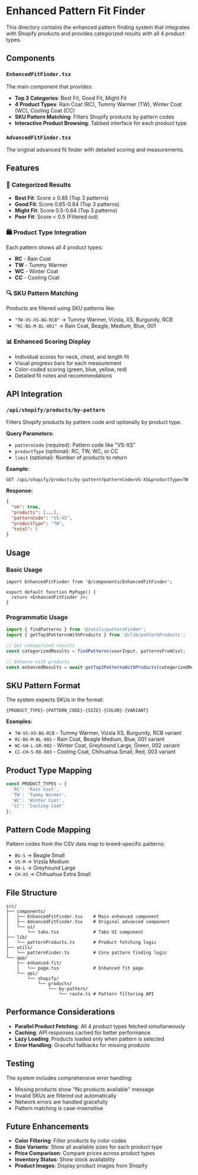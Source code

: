 # Enhanced Pattern Fit Finder

This directory contains the enhanced pattern finding system that integrates with Shopify products and provides categorized results with all 4 product types.

## Components

### `EnhancedFitFinder.tsx`
The main component that provides:
- **Top 3 Categories**: Best Fit, Good Fit, Might Fit
- **4 Product Types**: Rain Coat (RC), Tummy Warmer (TW), Winter Coat (WC), Cooling Coat (CC)
- **SKU Pattern Matching**: Filters Shopify products by pattern codes
- **Interactive Product Browsing**: Tabbed interface for each product type

### `AdvancedFitFinder.tsx`
The original advanced fit finder with detailed scoring and measurements.

## Features

### 🎯 **Categorized Results**
- **Best Fit**: Score ≥ 0.85 (Top 3 patterns)
- **Good Fit**: Score 0.65-0.84 (Top 3 patterns)  
- **Might Fit**: Score 0.5-0.64 (Top 3 patterns)
- **Poor Fit**: Score < 0.5 (Filtered out)

### 🛍️ **Product Type Integration**
Each pattern shows all 4 product types:
- **RC** - Rain Coat
- **TW** - Tummy Warmer
- **WC** - Winter Coat  
- **CC** - Cooling Coat

### 🔍 **SKU Pattern Matching**
Products are filtered using SKU patterns like:
- `"TW-VS-XS-BG-RCB"` → Tummy Warmer, Vizsla, XS, Burgundy, RCB
- `"RC-BG-M-BL-001"` → Rain Coat, Beagle, Medium, Blue, 001

### 📊 **Enhanced Scoring Display**
- Individual scores for neck, chest, and length fit
- Visual progress bars for each measurement
- Color-coded scoring (green, blue, yellow, red)
- Detailed fit notes and recommendations

## API Integration

### `/api/shopify/products/by-pattern`
Filters Shopify products by pattern code and optionally by product type.

**Query Parameters:**
- `patternCode` (required): Pattern code like "VS-XS"
- `productType` (optional): RC, TW, WC, or CC
- `limit` (optional): Number of products to return

**Example:**
```
GET /api/shopify/products/by-pattern?patternCode=VS-XS&productType=TW
```

**Response:**
```json
{
  "ok": true,
  "products": [...],
  "patternCode": "VS-XS",
  "productType": "TW",
  "total": 5
}
```

## Usage

### Basic Usage
```tsx
import EnhancedFitFinder from '@/components/EnhancedFitFinder';

export default function MyPage() {
  return <EnhancedFitFinder />;
}
```

### Programmatic Usage
```typescript
import { findPatterns } from '@/utils/patternFinder';
import { getTop3PatternsWithProducts } from '@/lib/patternProducts';

// Get categorized results
const categorizedResults = findPatterns(userInput, patternsFromCsv);

// Enhance with products
const enhancedResults = await getTop3PatternsWithProducts(categorizedResults);
```

## SKU Pattern Format

The system expects SKUs in the format:
```
{PRODUCT_TYPE}-{PATTERN_CODE}-{SIZE}-{COLOR}-{VARIANT}
```

**Examples:**
- `TW-VS-XS-BG-RCB` - Tummy Warmer, Vizsla XS, Burgundy, RCB variant
- `RC-BG-M-BL-001` - Rain Coat, Beagle Medium, Blue, 001 variant
- `WC-GH-L-GR-002` - Winter Coat, Greyhound Large, Green, 002 variant
- `CC-CH-S-RD-003` - Cooling Coat, Chihuahua Small, Red, 003 variant

## Product Type Mapping

```typescript
const PRODUCT_TYPES = {
  'RC': 'Rain Coat',
  'TW': 'Tummy Warmer', 
  'WC': 'Winter Coat',
  'CC': 'Cooling Coat'
};
```

## Pattern Code Mapping

Pattern codes from the CSV data map to breed-specific patterns:
- `BG-S` → Beagle Small
- `VS-M` → Vizsla Medium  
- `GH-L` → Greyhound Large
- `CH-XS` → Chihuahua Extra Small

## File Structure

```
src/
├── components/
│   ├── EnhancedFitFinder.tsx    # Main enhanced component
│   ├── AdvancedFitFinder.tsx    # Original advanced component
│   └── ui/
│       └── tabs.tsx             # Tabs UI component
├── lib/
│   └── patternProducts.ts       # Product fetching logic
├── utils/
│   └── patternFinder.ts         # Core pattern finding logic
└── app/
    ├── enhanced-fit/
    │   └── page.tsx             # Enhanced fit page
    └── api/
        └── shopify/
            └── products/
                └── by-pattern/
                    └── route.ts # Pattern filtering API
```

## Performance Considerations

- **Parallel Product Fetching**: All 4 product types fetched simultaneously
- **Caching**: API responses cached for better performance
- **Lazy Loading**: Products loaded only when pattern is selected
- **Error Handling**: Graceful fallbacks for missing products

## Testing

The system includes comprehensive error handling:
- Missing products show "No products available" message
- Invalid SKUs are filtered out automatically
- Network errors are handled gracefully
- Pattern matching is case-insensitive

## Future Enhancements

- **Color Filtering**: Filter products by color codes
- **Size Variants**: Show all available sizes for each product type
- **Price Comparison**: Compare prices across product types
- **Inventory Status**: Show stock availability
- **Product Images**: Display product images from Shopify

